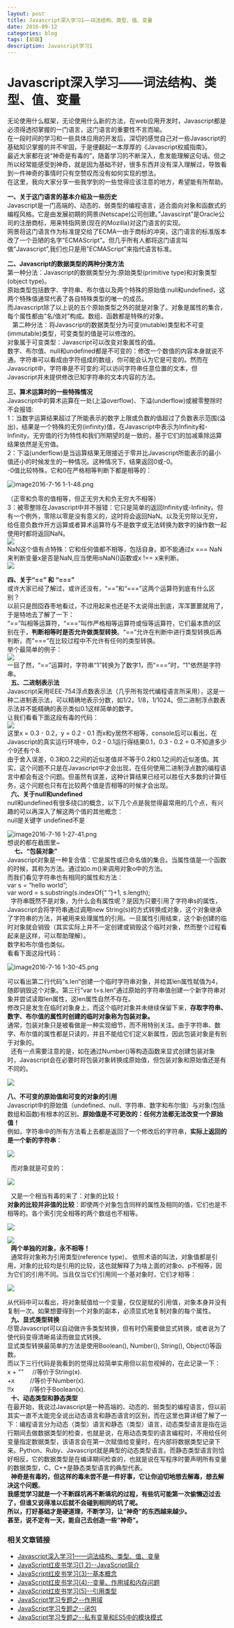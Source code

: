 ```yaml
---
layout: post
title: Javascript深入学习1——词法结构、类型、值、变量
date: 2016-09-12
categories: blog
tags: [前端]
description: Javascript学习1
---
```


# Javascript深入学习——词法结构、类型、值、变量  

无论使用什么框架，无论使用什么新的方法，在web应用开发时，Javascript都是必须得透彻掌握的一门语言，这门语言的重要性不言而喻。  
在一段时间的学习和一些具体应用的开发后，深切的感觉自己对一些Javascript的基础知识掌握的并不牢固，于是便翻起一本厚厚的《Javascript权威指南》。  
最近大家都在说“神奇是有毒的”，随着学习的不断深入，愈发能理解这句话。但之所以经常能感受到神奇，就是因为基础不好，很多东西并没有深入理解过，导致看到一件神奇的事情时只有空赞叹而没有如何实现的想法。  
在这里，我向大家分享一些我学到的一些觉得应该注意的地方，希望能有所帮助。  

**一、关于这门语言的基本介绍及一些历史**  
Javascript是一门高端的、动态的、弱类型的编程语言，适合面向对象和函数式的编程风格。它是由发展初期的网景(Netscape)公司创建。”Javascirpt”是Oracle公司的注册商标，用来特指网景(现在的Mozilla)对这门语言的实现。  
网景将这门语言作为标准提交给了ECMA—由于商标的冲突，这门语言的标准版本改了一个丑陋的名字”ECMAScript”。但几乎所有人都将这门语言叫做”Javascript”,我们也只是用”ECMAScript”来指代语言标准。  

**二、Javascript的数据类型的两种分类方法**  
第一种分法：Javascript的数据类型分为:原始类型(primitive type)和对象类型(object type)。  
原始类型包括数字、字符串、布尔值以及两个特殊的原始值:null和undefined，这两个特殊值通常代表了各自特殊类型的唯一的成员。  
而Javascript除了以上说的五个原始类型之外的就是对象了。对象是属性的集合，每个属性都由”名/值对”构成。数组、函数都是特殊的对象。  
  
第二种分法：将Javascript的数据类型分为可变(mutable)类型和不可变(immutable)类型，可变类型的值是可以修改的。  
对象属于可变类型：Javascript可以改变对象属性的值。  
数字、布尔值、null和undefined都是不可变的：修改一个数值的内容本身就说不通。字符串可以看成由字符组成的数组，你可能会认为它是可变的。然而在Javascript中，字符串是不可变的:可以访问字符串任意位置的文本，但Javascript并未提供修改已知字符串的文本内容的方法。  

**三、算术运算时的一些特殊情况**  
Javascript中的算术运算在一处(上溢overflow)、下溢(underflow)或被零整除时不会报错:  
1：当数字运算结果超过了所能表示的数字上限或负数的值超过了负数表示范围(溢出)，结果是一个特殊的无穷(infinity)值，在Javascript中表示为Infinity和-Infinity。无穷值的行为特性和我们所期望的是一致的，基于它们的加减乘除运算结果依然是无穷值。  
2：下溢(underflow)是当运算结果无限接近于零并比Javascript所能表示的最小值还小的时候发生的一种情况。这种情况下，结果返回0或-0。  
-0值比较特殊，它和0在严格相等判断下都是相等的：     

![image2016-7-16 1-1-48.png](http://upload-images.jianshu.io/upload_images/3001083-6e5e09caaf3eed8e.png?imageMogr2/auto-orient/strip%7CimageView2/2/w/1240)  

（正零和负零的值相等，但正无穷大和负无穷大不相等）  
3：被零整除在Javascript中并不报错：它只是简单的返回Infinity或-Infinity。但有一个例外，零除以零是没有意义的，这时将会返回NaN。以及无穷除以无穷，给任意负数作开方运算或者算术运算符与不是数字或无法转换为数字的操作数一起使用时都将返回NaN。  
![](http://hcp.sysu.edu.cn/wiki/download/attachments/20611443/image2016-7-16%201%3A6%3A31.png?version=1&modificationDate=1468603965134&api=v2)  
NaN这个值有点特殊：它和任何值都不相等，包括自身。即不能通过x === NaN来判断变量x是否是NaN,应当使用isNaN()函数或x !== x来判断。  
![](http://hcp.sysu.edu.cn/wiki/download/attachments/20611443/image2016-7-16%201%3A7%3A3.png?version=1&modificationDate=1468603965128&api=v2)    

**四、关于“==” 和 “===”**  
或许大家已经了解过，或许还没有，“==”和“===”这两个运算符到底有什么区别？  
以前只是囫囵吞枣地看过，不过用起来也还是不太说得出到底，浑浑噩噩就用了，于是特地去了解了一下：  
“==”叫相等运算符，“===”叫作严格相等运算符或恒等运算符，它们最本质的区别在于，**判断相等时是否允许做类型转换**。“==”允许在判断中进行类型转换后再判断，而“===”在比较过程中不允许有任何的类型转换。  
举个最简单的例子：  
![](http://hcp.sysu.edu.cn/wiki/download/attachments/20611443/image2016-7-16%201%3A17%3A5.png?version=1&modificationDate=1468603965122&api=v2)  
一目了然，“==”运算时，字符串“1”转换为了数字1，而“===”时，“1”依然是字符串。  
 
**五、二进制表示法**  
Javascript采用IEEE-754浮点数表示法（几乎所有现代编程语言所采用），这是一种二进制表示法，可以精确地表示分数，如1/2，1/8，1/1024。但二进制浮点数表示法并不能精确的表示类似0.1这样简单的数字。  
让我们看看下面这段有毒的代码：  
![](http://hcp.sysu.edu.cn/wiki/download/attachments/20611443/image2016-7-16%201%3A21%3A16.png?version=1&modificationDate=1468603965115&api=v2)  
这里x = 0.3 - 0.2，y = 0.2 - 0.1 而x和y居然不相等，console后可以看出，在Javascript的真实运行环境中，0.2 - 0.1运行得结果0.1，0.3 - 0.2 = 0.不知道多少个9还有个8.  
由于舍入误差，0.3和0.2之间的近似差值并不等于0.2和0.1之间的近似差值。其实，这个问题不只是在Javascript中才会出现，在任何使用二进制浮点数的编程语言中都会有这个问题。但虽然有误差，这种计算结果已经可以胜任大多数的计算任务，这个问题也只有在比较两个值是否相等的时候才会出现。  
 
**六、关于null和undefined**  
null和undefined有很多绕口的概念，以下几个点是我觉得最常用的几个点，有兴趣的可以再深入了解这两个值的其他概念：  
null是关键字 undefined不是  

![image2016-7-16 1-27-41.png](http://upload-images.jianshu.io/upload_images/3001083-e2afc8da5bd95ca0.png?imageMogr2/auto-orient/strip%7CimageView2/2/w/1240)  
想说的都在截图里~  
 
 
**七、“包装对象”**  
Javascript对象是一种复合值：它是属性或已命名值的集合。当属性值是一个函数的时候，其称为方法。通过如o.m()来调用对象o中的方法。  
而我们看见字符串也有相同的属性和方法：  
var s = “hello world”;  
var word = s.substring(s.indexOf(“ ”)+1, s.length);  
 
字符串既然不是对象，为什么会有属性呢？是因为只要引用了字符串s的属性，Javascript会将字符串通过调用new String(s)的方式转换成对象，这个对象继承了字符串的方法，并被用来处理属性的引用。一旦属性引用结束，这个新创建的临时对象就会销毁（其实实际上并不一定创建或销毁这个临时对象，然而整个过程看起来是这样，可以帮助理解）。  
数字和布尔值也类似。  
看看下面这段代码：  

![image2016-7-16 1-30-45.png](http://upload-images.jianshu.io/upload_images/3001083-0383b1eeb498d7d5.png?imageMogr2/auto-orient/strip%7CimageView2/2/w/1240)  

可以看出第二行代码”s.len“创建一个临时字符串对象，并给其len属性赋值为4，随即销毁这个对象。第三行”var t=s.len“通过原始的字符串值创建一个新字符串对象并尝试读取len属性，这len属性自然不存在。  
修改只是发生在临时对象身上，而这个临时对象并未继续保留下来，**存取字符串、数字、布尔值的属性时创建的临时对象称为包装对象。**  
通常，包装对象只是被看做是一种实现细节，而不用特别关注。由于字符串、数字、布尔值的属性都是只读的，并且不能给它们定义新属性，因此包装对象是有别于对象的。  
 
还有一点需要注意的是，如在通过Number()等构造函数来显式创建包装对象时，Javascript会在必要时将包装对象转换成原始值，但包装对象和原始值还是有不同的。  

![](http://upload-images.jianshu.io/upload_images/3001083-b66e3e111fbace8c.png?imageMogr2/auto-orient/strip%7CimageView2/2/w/1240)  


**八、不可变的原始值和可变的对象的引用**  
Javascript中的原始值（undefined、null、字符串、数字和布尔值）与对象(包括数组和函数)有根本的区别。**原始值是不可更改的：任何方法都无法改变一个原始值！**  
例如，字符串中的所有方法看上去都是返回了一个修改后的字符串，**实际上返回的是一个新的字符串**：  

![](http://upload-images.jianshu.io/upload_images/3001083-2db6bba2b35760d2.png?imageMogr2/auto-orient/strip%7CimageView2/2/w/1240)  

 
而对象就是可变的：  

![](http://upload-images.jianshu.io/upload_images/3001083-4241ff8d174d8dd2.png?imageMogr2/auto-orient/strip%7CimageView2/2/w/1240)  

 
又是一个相当有毒的来了：对象的比较！  
**对象的比较并非值的比较**：即使两个对象包含同样的属性及相同的值，它们也是不相等的。各个索引完全相等的两个数组也不相等。  

![](http://upload-images.jianshu.io/upload_images/3001083-6b28d79944216de4.png?imageMogr2/auto-orient/strip%7CimageView2/2/w/1240)  

![](http://upload-images.jianshu.io/upload_images/3001083-547f75227ec8f4fd.png?imageMogr2/auto-orient/strip%7CimageView2/2/w/1240)  
 
**两个单独的对象，永不相等！**  
 
通常将对象称为引用类型(reference type)， 依照术语的叫法，对象值都是引用，对象的比较均是引用的比较，这也就解释了为啥上面的对象o、p不相等，因为它们的引用不同。当且仅当它们引用同一个基对象时，它们才相等：  

![](http://upload-images.jianshu.io/upload_images/3001083-531235d409c3b4b9.png?imageMogr2/auto-orient/strip%7CimageView2/2/w/1240)  

从代码中可以看出，将对象赋值给一个变量，仅仅是赋的引用值，对象本身并没有复制一次。如果想要得到一个对象的副本，必须显式地复制对象的每个属性。  
 
**九、显式类型转换**  
尽管Javascript可以自动做许多类型转换，但有时仍需要做显式转换，或者说为了使代码变得清晰易读而做显式转换。  
显式类型转换最简单的方法是使用Boolean(), Number(), String(), Object()等函数。  
而以下三行代码是我看到的觉得比较简单实用但以前忽视掉的，在此记录一下：  
x + ""     //等价于String(x).    
+x         //等价于Number(x).    
!!x         //等价于Boolean(x).  
 
**十、动态类型和静态类型**  
在最开始，我说过Javascript是一种高端的、动态的、弱类型的编程语言，但以前其实一直不太能完全说出动态语言和静态语言的区别，而在这里也算详细了解了一下：编程语言分为动态（类型）语言和静态（类型）语言，动态类型语言是指在运行期间去做数据类型的检查，也就是说，在用动态类型的语言编程时，不用给任何变量指定数据类型，该语言会在第一次赋值给变量时，在内部将数据类型记录下来。Python、Ruby、Javascript就是典型的动态类型语言。而静态类型语言则恰好相反，它的数据类型是在编译期间检查的，也就是说在写程序时要声明所有变量的数据类型，C、C++是静态类型语言的典型代表。  
 
**神奇是有毒的，但这样的毒未尝不是一件好事，它让你迫切地想去解毒，想去解决这个问题**。  
**我感觉学习就是一个不断踩坑再不断填坑的过程，有些坑可能第一次偷懒迈过去了，但谁又说得准以后就不会碰到相同的坑了呢。**  
**所以，打好基础才是硬道理，不断学习，让“神奇”的东西越来越少。**   
**甚至，说不定有一天，能自己去创造一些“神奇”。**     


### 相关文章链接    
 - [Javascript深入学习1——词法结构、类型、值、变量](http://liveipool.com/blog/2016/09/12/learn-javascript-1/)       
 - [JavaScript红皮书学习(1,2)--JavaScript简介](http://liveipool.com/blog/2016/12/14/JavaScript-RedBook-1,2-Introduction/)  
 - [JavaScript红皮书学习(3)--基本概念](http://liveipool.com/blog/2016/12/14/JavaScript-RedBook-3-BasicConcepts/)   
 - [JavaScript红皮书学习(4)--变量、作用域和内存问题](http://liveipool.com/blog/2016/12/19/JavaScript-RedBook-4-Variable-Scope-and-Memory/)    
 - [JavaScript红皮书学习(5)--引用类型](http://liveipool.com/blog/2016/12/22/JavaScript-RedBook-5-Reference-Type)     
 - [JavaScript学习专题之--作用域](http://liveipool.com/blog/2016/12/22/JavaScript-Scope)   
 - [JavaScript学习专题之--闭包](http://liveipool.com/blog/2016/12/23/JavaScript-Closures)     
 - [JavaScript学习专题之--私有变量和ES5中的模块模式](http://liveipool.com/blog/2016/12/23/JavaScript-Private-Variable-and-ES5Modules)          

